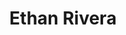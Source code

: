 ---
layout: employee
skillsid: 2
title: 'Ethan Rivera'
permalink: /employees/:title 
location: 'El Paso'
position: 'Insurance Claims Examiner'
availability: 99
internal: false
categories: 
- employees
phoneNumber: 555-555-5555
email: email@gmail.com
manage: false
---